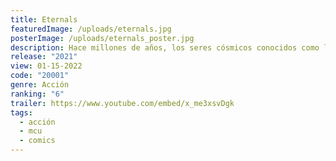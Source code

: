 ```yaml
---
title: Eternals
featuredImage: /uploads/eternals.jpg
posterImage: /uploads/eternals_poster.jpg
description: Hace millones de años, los seres cósmicos conocidos como los Celestiales comenzaron a experimentar      genéticamente con los humanos. Su intención era crear individuos superpoderosos que hicieran únicamente el bien, pero algo salió mal y aparecieron los Desviantes, destruyendo y creando el caos a su paso. Ambas razas se han enfrentado en una eterna lucha de poder a lo largo de la historia. En medio de esta guerra, Ikaris y Sersi tratarán de vivir su propia historia de amor.
release: "2021"
view: 01-15-2022
code: "20001"
genre: Acción
ranking: "6"
trailer: https://www.youtube.com/embed/x_me3xsvDgk
tags:
  - acción
  - mcu
  - comics
---
```

